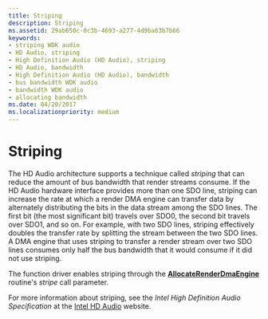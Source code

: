 ```yaml
---
title: Striping
description: Striping
ms.assetid: 29ab650c-0c3b-4693-a277-4d9ba63b7b66
keywords:
- striping WDK audio
- HD Audio, striping
- High Definition Audio (HD Audio), striping
- HD Audio, bandwidth
- High Definition Audio (HD Audio), bandwidth
- bus bandwidth WDK audio
- bandwidth WDK audio
- allocating bandwidth
ms.date: 04/20/2017
ms.localizationpriority: medium
---
```


# Striping


The HD Audio architecture supports a technique called *striping* that can reduce the amount of bus bandwidth that render streams consume. If the HD Audio hardware interface provides more than one SDO line, striping can increase the rate at which a render DMA engine can transfer data by alternately distributing the bits in the data stream among the SDO lines. The first bit (the most significant bit) travels over SDO0, the second bit travels over SDO1, and so on. For example, with two SDO lines, striping effectively doubles the transfer rate by splitting the stream between the two SDO lines. A DMA engine that uses striping to transfer a render stream over two SDO lines consumes only half the bus bandwidth that it would consume if it did not use striping.

The function driver enables striping through the [**AllocateRenderDmaEngine**](https://msdn.microsoft.com/library/windows/hardware/ff536181) routine's *stripe* call parameter.

For more information about striping, see the *Intel High Definition Audio Specification* at the [Intel HD Audio](https://go.microsoft.com/fwlink/p/?linkid=42508) website.

 

 




